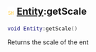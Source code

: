 ## ![shared](../../.gitbook/assets/shared.png) [Entity](./readme/entity.md):getScale

```lua
void Entity:getScale()
```

Returns the scale of the ent
